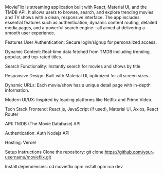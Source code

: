 MovieFlix is streaming application built with React, Material UI, and the TMDB API. It allows users to browse, search, and explore trending movies and TV shows with a clean, responsive interface. The app includes essential features such as authentication, dynamic content routing, detailed media pages, and a powerful search engine—all aimed at delivering a smooth user experience.

Features
User Authentication: Secure login/signup for personalized access.

Dynamic Content: Real-time data fetched from TMDB including trending, popular, and top-rated titles.

Search Functionality: Instantly search for movies and shows by title.

Responsive Design: Built with Material UI, optimized for all screen sizes.

Dynamic URLs: Each movie/show has a unique detail page with in-depth information.

Modern UI/UX: Inspired by leading platforms like Netflix and Prime Video.

Tech Stack
Frontend: React.js, JavaScript (if used), Material UI, Axios, React Router

API: TMDB (The Movie Database) API

Authentication: Auth Nodejs API 

Hosting: Vercel 

Setup Instructions
Clone the repository:
git clone https://github.com/your-username/movieflix.git

Install dependencies:
cd movieflix
npm install
npm run dev